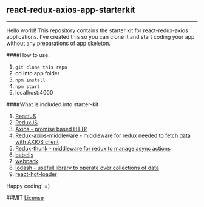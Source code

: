 ## react-redux-axios-app-starterkit
-----------------------------------

Hello world! This repository contains the starter kit for react-redux-axios applications.
I've created this so you can clone it and start coding your app without any preparations of app skeleton.

####How to use:
1. `git clone this repo`
2. cd into app folder
3. `npm install`
4. `npm start`
5. localhost:4000

####What is included into starter-kit
1. [ReactJS](https://facebook.github.io/react/)
2. [ReduxJS](http://redux.js.org/)
3. [Axios - promise based HTTP](https://github.com/mzabriskie/axios)
4. [Redux-axios-middleware - middleware for redux needed to fetch data with AXIOS client](https://github.com/svrcekmichal/redux-axios-middleware)
5. [Redux-thunk - middleware for redux to manage async actions](https://github.com/gaearon/redux-thunk)
6. [babeljs](https://babeljs.io/)
7. [webpack](https://webpack.js.org/)
8. [lodash - usefull library to operate over collections of data](https://lodash.com/)
9. [react-hot-loader](https://github.com/gaearon/react-hot-loader)

Happy coding! =) 

##MIT [License](https://opensource.org/licenses/mit-license.php)

